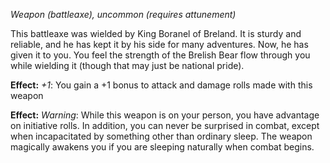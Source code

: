 *Weapon (battleaxe), uncommon (requires attunement)*

This battleaxe was wielded by King Boranel of Breland. It is sturdy and reliable, and he has kept it by his side for many adventures. Now, he has given it to you. You feel the strength of the Brelish Bear flow through you while wielding it (though that may just be national pride).

**Effect:** *+1*: You gain a +1 bonus to attack and damage rolls made with this weapon

**Effect:** *Warning*: While this weapon is on your person, you have advantage on initiative rolls. In addition, you can never be surprised in combat, except when incapacitated by something other than ordinary sleep. The weapon magically awakens you if you are sleeping naturally when combat begins.